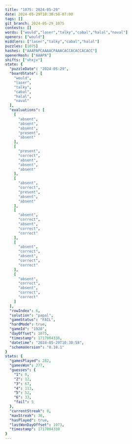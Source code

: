```yaml
---
title: "1075: 2024-05-29"
date: 2024-05-29T10:38:58-07:00
tags: []
git_branch: 2024-05-29_1075
contests: []
words: ["would","laser","talky","cabal","halal","naval"]
openers: ["would"]
middlers: ["laser","talky","cabal","halal"]
puzzles: [1075]
hashes: ["AAAPAPCAAAACPAAACACCACACCACACC"]
openerHash: ["AAAPA"]
shifts: ["vhxjv"]
state: {
  "puzzleDate": "2024-05-29",
  "boardState": [
    "would",
    "laser",
    "talky",
    "cabal",
    "halal",
    "naval"
  ],
  "evaluations": [
    [
      "absent",
      "absent",
      "absent",
      "present",
      "absent"
    ],
    [
      "present",
      "correct",
      "absent",
      "absent",
      "absent"
    ],
    [
      "absent",
      "correct",
      "present",
      "absent",
      "absent"
    ],
    [
      "absent",
      "correct",
      "absent",
      "correct",
      "correct"
    ],
    [
      "absent",
      "correct",
      "absent",
      "correct",
      "correct"
    ],
    [
      "absent",
      "correct",
      "absent",
      "correct",
      "correct"
    ]
  ],
  "rowIndex": 6,
  "solution": "papal",
  "gameStatus": "FAIL",
  "hardMode": true,
  "gameId": "1928",
  "dayOffset": 1075,
  "timestamp": 1717004338,
  "datetime": "2024-05-29T10:38:58",
  "schemaVersion": "0.18.1"
}
stats: {
  "gamesPlayed": 282,
  "gamesWon": 277,
  "guesses": {
    "1": 0,
    "2": 12,
    "3": 67,
    "4": 113,
    "5": 52,
    "6": 33,
    "fail": 5
  },
  "currentStreak": 0,
  "maxStreak": 36,
  "hasPlayed": true,
  "lastWonDayOffset": 1073,
  "timestamp": 1717004338
}
---
```

<!-- more -->
